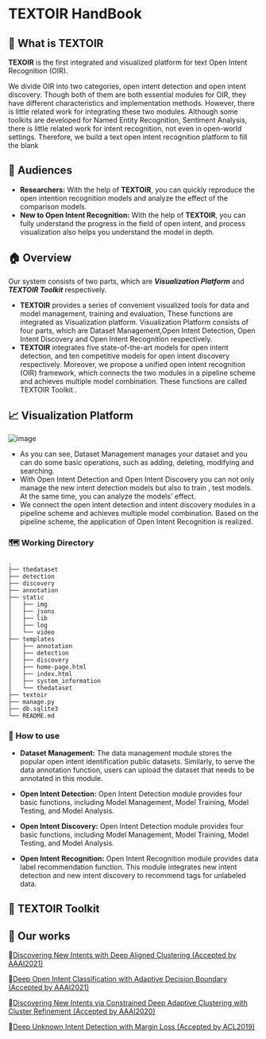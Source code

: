 # TEXTOIR HandBook

## :pushpin: What is TEXTOIR
**TEXOIR** is the first integrated and visualized platform for text Open Intent Recognition (OIR). 

We divide OIR into two categories, open intent detection and open intent discovery. Though both of them are both essential modules for OIR, they have different characteristics and implementation methods. However, there is little related work for integrating these two modules. Although some toolkits are developed for Named Entity Recognition, Sentiment Analysis, there is little related work for intent recognition, not even in open-world settings. Therefore, we build a text open intent recognition platform to fill the blank

## :couple: Audiences

* **Researchers:** With the help of **TEXTOIR**, you can quickly reproduce the open intention recognition models and analyze the effect of the comparison models.
* **New to Open Intent Recognition:** With the help of **TEXTOIR**, you can fully understand the progress in the field of open intent, and process visualization also helps you understand the model in depth.

## :house:  Overview
Our system consists of two parts, which are ***Visualization Platform*** and ***TEXTOIR Toolkit*** respectively. 
* **TEXTOIR** provides a series of convenient visualized tools for data and model management, training and evaluation, These functions are integrated as Visualization platform. Visualization Platform consists of four parts, which are Dataset Management,Open Intent Detection, Open Intent Discovery and Open Intent Recognition respectively.
* **TEXTOIR** integrates five state-of-the-art models for open intent detection, and ten competitive models for open intent discovery respectively. Moreover, we propose a unified open intent recognition (OIR) framework, which connects the two modules in a pipeline scheme and achieves multiple model combination. These functions are called TEXTOIR Toolkit .

## :chart_with_upwards_trend: Visualization Platform
![image](https://user-images.githubusercontent.com/37832030/114353992-3cad6000-9ba0-11eb-9ca9-559ea63b5888.png)
* As you can see, Dataset Management manages your dataset and you can do some basic operations, such as adding, deleting, modifying and searching.
* With Open Intent Detection and Open Intent Discovery you can not only manage the new intent detection models but also to train , test models. At the same time, you can analyze the models' effect.
* We connect the open intent detection and intent discovery modules in a pipeline scheme and achieves multiple model combination. Based on the pipeline scheme, the application of Open Intent Recognition is realized.
### 	:world_map: Working Directory
```
.
├── thedataset       
├── detection   
├── discovery    
├── annotation   
├── static     
│   ├── img  
│   ├── jsons 
│   ├── lib   
│   ├── log   
│   └── video  
├── templates   
│   ├── annotation
│   ├── detection
│   ├── discovery
│   ├── home-page.html
│   ├── index.html
│   ├── system_information
│   └── thedataset
├── textoir 
├── manage.py  
├── db.sqlite3
└── README.md
```
### :loudspeaker: How to use
* **Dataset Management:** The data management module stores the popular open intent identification public datasets. Similarly, to serve the data annotation function, users can upload the dataset that needs to be annotated in this module.

* **Open Intent Detection:** Open Intent Detection module provides four basic functions, including Model Management, Model Training, Model Testing, and Model Analysis.

* **Open Intent Discovery:** Open Intent Detection module provides four basic functions, including Model Management, Model Training, Model Testing, and Model Analysis.

* **Open Intent Recognition:**  Open Intent Recognition module provides data label recommendation function. This module integrates new intent detection and new intent discovery to recommend tags for unlabeled data.
## :toolbox: TEXTOIR Toolkit
## :file_folder: Our works 
:page_facing_up:[Discovering New Intents with Deep Aligned Clustering (Accepted by AAAI2021)](https://github.com/thuiar/DeepAligned-Clustering)

:page_facing_up:[Deep Open Intent Classification with Adaptive Decision Boundary (Accepted by AAAI2021)](https://github.com/thuiar/Adaptive-Decision-Boundary)

:page_facing_up:[Discovering New Intents via Constrained Deep Adaptive Clustering with Cluster Refinement (Accepted by AAAI2020)](https://github.com/thuiar/CDAC-plus)

:page_facing_up:[Deep Unknown Intent Detection with Margin Loss (Accepted by ACL2019)](https://github.com/thuiar/DeepUnkID)


  
